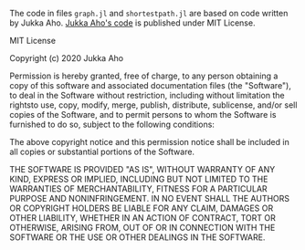 The code in files `graph.jl` and `shortestpath.jl` are based on code written by Jukka Aho. [Jukka Aho's code](https://github.com/ahojukka5/Dijkstra.jl) is published under MIT License.

MIT License

Copyright (c) 2020 Jukka Aho

Permission is hereby granted, free of charge, to any person obtaining a copy of this software and associated documentation files (the "Software"), to deal in the Software without restriction, including without limitation the rightsto use, copy, modify, merge, publish, distribute, sublicense, and/or sell copies of the Software, and to permit persons to whom the Software is furnished to do so, subject to the following conditions:

The above copyright notice and this permission notice shall be included in all copies or substantial portions of the Software.

THE SOFTWARE IS PROVIDED "AS IS", WITHOUT WARRANTY OF ANY KIND, EXPRESS OR IMPLIED, INCLUDING BUT NOT LIMITED TO THE WARRANTIES OF MERCHANTABILITY, FITNESS FOR A PARTICULAR PURPOSE AND NONINFRINGEMENT. IN NO EVENT SHALL THE AUTHORS OR COPYRIGHT HOLDERS BE LIABLE FOR ANY CLAIM, DAMAGES OR OTHER LIABILITY, WHETHER IN AN ACTION OF CONTRACT, TORT OR OTHERWISE, ARISING FROM, OUT OF OR IN CONNECTION WITH THE SOFTWARE OR THE USE OR OTHER DEALINGS IN THE SOFTWARE.
